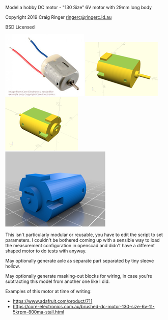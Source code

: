 Model a hobby DC motor - "130 Size" 6V motor with 29mm long body

Copyright 2019 Craig Ringer <ringerc@ringerc.id.au>

BSD Licensed

![Image of 130-size 6V DC motor](motor-130-dc-6v-example.jpg)
![OpenSCAD preview render, front](hobby_dc_motor.png)
![OpenSCAD preview render, rear](hobby_dc_motor_2.png)
![Thingiverse render](thingiverse_render.png)

This isn't particularly modular or reusable, you have to edit the script to
set parameters. I couldn't be bothered coming up with a sensible way to load
the measurement configuration in openscad and didn't have a different shaped
motor to do tests with anyway.

May optionally generate axle as separate part separated by tiny sleeve hollow.

May optionally generate masking-out blocks for wiring, in case you're
subtracting this model from another one like I did.

Examples of this motor at time of writing:

* https://www.adafruit.com/product/711
* https://core-electronics.com.au/brushed-dc-motor-130-size-6v-11-5krpm-800ma-stall.html
